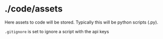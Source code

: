 # ./code/assets

Here assets to code will be stored. Typically this will be python scripts (.py).

`.gitignore` is set to ignore a script with the api keys